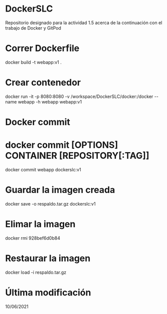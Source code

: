 # DockerSLC
Repositorio designado para la actividad 1.5 acerca de la continuación con el trabajo de Docker y GitPod

# Correr Dockerfile
docker build -t webapp:v1 . 

# Crear contenedor 
docker run -it -p 8080:8080 -v /workspace/DockerSLC/docker:/docker --name webapp -h webapp webapp:v1

# Docker commit 
# docker commit [OPTIONS] CONTAINER [REPOSITORY[:TAG]]
docker commit webapp dockerslc:v1

# Guardar la imagen creada
docker save -o respaldo.tar.gz dockerslc:v1

# Elimar la imagen 
docker rmi 928bef6d0b84

# Restaurar la imagen 
docker load -i respaldo.tar.gz

# Última modificación 
10/06/2021

